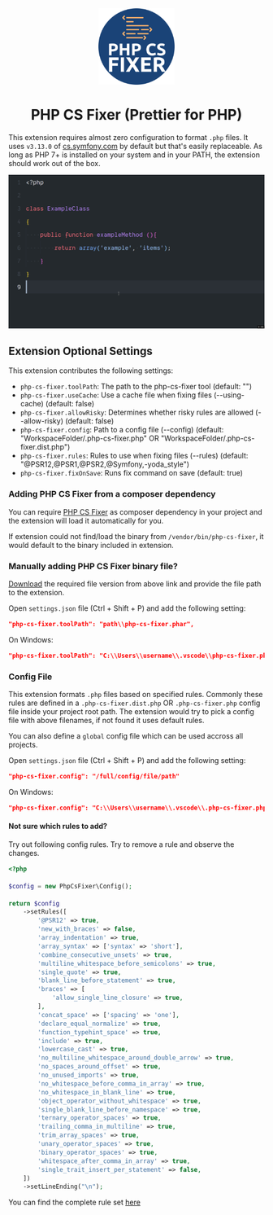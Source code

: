 <div align="center">
    <img width="150px" height="150px" src="icon.png"/>
</div>

<div align="center"><h1>PHP CS Fixer (Prettier for PHP)</h1></div>

This extension requires almost zero configuration to format `.php` files. It uses `v3.13.0` of [cs.symfony.com](https://cs.symfony.com/) by default but that's easily replaceable. As long as PHP 7+ is installed on your system and in your PATH, the extension should work out of the box.

![demo](simple-demo.gif)

## Extension Optional Settings

This extension contributes the following settings:

* `php-cs-fixer.toolPath`: The path to the php-cs-fixer tool (default: "")
* `php-cs-fixer.useCache`: Use a cache file when fixing files (--using-cache) (default: false)
* `php-cs-fixer.allowRisky`: Determines whether risky rules are allowed (--allow-risky) (default: false)
* `php-cs-fixer.config`: Path to a config file (--config) (default: "WorkspaceFolder/.php-cs-fixer.php" OR "WorkspaceFolder/.php-cs-fixer.dist.php")
* `php-cs-fixer.rules`: Rules to use when fixing files (--rules) (default: "@PSR12,@PSR1,@PSR2,@Symfony,-yoda_style")
* `php-cs-fixer.fixOnSave`: Runs fix command on save (default: true)

### Adding PHP CS Fixer from a composer dependency

You can require [PHP CS Fixer](https://packagist.org/packages/friendsofphp/php-cs-fixer) as composer dependency in your project and the extension will load it automatically for you.

If extension could not find/load the binary from `/vendor/bin/php-cs-fixer`, it would default to the binary included in extension.

### Manually adding PHP CS Fixer binary file?

[Download](https://cs.symfony.com/) the required file version from above link and provide the file path to the extension.

Open `settings.json` file (Ctrl + Shift + P) and add the following setting:

```json
"php-cs-fixer.toolPath": "path\\php-cs-fixer.phar",
```

On Windows:

```json
"php-cs-fixer.toolPath": "C:\\Users\\username\\.vscode\\php-cs-fixer.phar",
```

### Config File

This extension formats `.php` files based on specified rules. Commonly these rules are defined in a `.php-cs-fixer.dist.php` OR `.php-cs-fixer.php` config file inside your project root path. The extension would try to pick a config file with above filenames, if not found it uses default rules.

You can also define a `global` config file which can be used accross all projects.

Open `settings.json` file (Ctrl + Shift + P) and add the following setting:

```json
"php-cs-fixer.config": "/full/config/file/path"
```

On Windows:

```json
"php-cs-fixer.config": "C:\\Users\\username\\.vscode\\.php-cs-fixer.php"
```

#### Not sure which rules to add?

Try out following config rules. Try to remove a rule and observe the changes.

```php
<?php

$config = new PhpCsFixer\Config();

return $config
    ->setRules([
        '@PSR12' => true,
        'new_with_braces' => false,
        'array_indentation' => true,
        'array_syntax' => ['syntax' => 'short'],
        'combine_consecutive_unsets' => true,
        'multiline_whitespace_before_semicolons' => true,
        'single_quote' => true,
        'blank_line_before_statement' => true,
        'braces' => [
            'allow_single_line_closure' => true,
        ],
        'concat_space' => ['spacing' => 'one'],
        'declare_equal_normalize' => true,
        'function_typehint_space' => true,
        'include' => true,
        'lowercase_cast' => true,
        'no_multiline_whitespace_around_double_arrow' => true,
        'no_spaces_around_offset' => true,
        'no_unused_imports' => true,
        'no_whitespace_before_comma_in_array' => true,
        'no_whitespace_in_blank_line' => true,
        'object_operator_without_whitespace' => true,
        'single_blank_line_before_namespace' => true,
        'ternary_operator_spaces' => true,
        'trailing_comma_in_multiline' => true,
        'trim_array_spaces' => true,
        'unary_operator_spaces' => true,
        'binary_operator_spaces' => true,
        'whitespace_after_comma_in_array' => true,
        'single_trait_insert_per_statement' => false,
    ])
    ->setLineEnding("\n");
```

You can find the complete rule set [here](https://github.com/FriendsOfPHP/PHP-CS-Fixer/blob/master/doc/ruleSets/index.rst)
